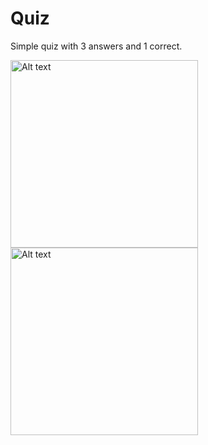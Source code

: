 # Quiz
Simple quiz with 3 answers and 1 correct. 


<img
  src="https://user-images.githubusercontent.com/88778576/218745937-32094c71-9abb-4fb1-82af-3844a0c77ec8.png"
  alt="Alt text"
  title="Optional title"
  style="display: inline-block; margin: 0 auto; width: 300px">
<img
  src="https://user-images.githubusercontent.com/88778576/218746257-f95fc459-5235-405f-9759-5ea66b262d37.png"
  alt="Alt text"
  title="Optional title"
  style="display: inline-block; margin: 0 auto; width: 300px">
  
